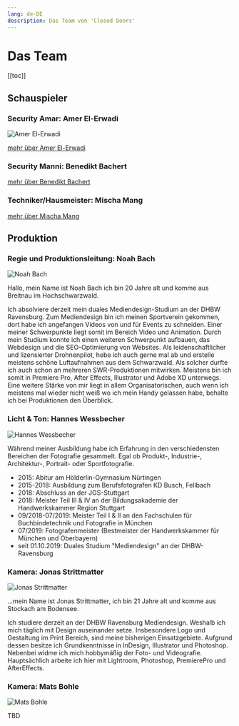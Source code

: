 ```yaml
---
lang: de-DE
description: Das Team von 'Closed Doors'
---
```


# Das Team

[[toc]]

## Schauspieler

### Security Amar: Amer El-Erwadi

![Amer El-Erwadi](/images/Closed-Doors-Amer-El-Erwadi.JPG)

[mehr über Amer El-Erwadi](https://www.amerelerwadi.com)

### Security Manni: Benedikt Bachert

[mehr über Benedikt Bachert](https://www.benedikt-bachert.de/)

### Techniker/Hausmeister: Mischa Mang

[mehr über Mischa Mang](https://filmmakers.de/mischa-mang)

## Produktion

### Regie und Produktionsleitung: Noah Bach

![Noah Bach](/images/team/noah-bach.png)

Hallo, mein Name ist Noah Bach ich bin 20 Jahre alt und komme aus Breitnau im Hochschwarzwald.

Ich absolviere derzeit mein duales Mediendesign-Studium an der DHBW Ravensburg. Zum Mediendesign bin ich meinen Sportverein gekommen, dort habe ich angefangen Videos von und für Events zu schneiden. Einer meiner Schwerpunkte liegt somit im Bereich Video und Animation. Durch mein Studium konnte ich einen weiteren Schwerpunkt aufbauen, das Webdesign und die SEO-Optimierung von Websites. Als leidenschaftlicher und lizensierter Drohnenpilot, hebe ich auch gerne mal ab und erstelle meistens schöne Luftaufnahmen aus dem Schwarzwald. Als solcher durfte ich auch schon an mehreren SWR-Produktionen mitwirken. Meistens bin ich somit in Premiere Pro, After Effects, Illustrator und Adobe XD unterwegs. Eine weitere Stärke von mir liegt in allem Organisatorischen, auch wenn ich meistens mal wieder nicht weiß wo ich mein Handy gelassen habe, behalte ich bei Produktionen den Überblick.

### Licht & Ton: Hannes Wessbecher

![Hannes Wessbecher](/images/team/hannes-wessbecher.png)

Während meiner Ausbildung habe ich Erfahrung in den verschiedensten Bereichen der Fotografie gesammelt. Egal ob Produkt-, Industrie-, Architektur-, Portrait- oder Sportfotografie.

- 2015: Abitur am Hölderlin-Gymnasium Nürtingen
- 2015-2018: Ausbildung zum Berufsfotografen KD Busch, Fellbach
- 2018: Abschluss an der JGS-Stuttgart
- 2018: Meister Teil III & IV an der Bildungsakademie der Handwerkskammer Region Stuttgart
- 09/2018-07/2019: Meister Teil I & II an den Fachschulen für Buchbindetechnik und Fotografie in München
- 07/2019: Fotografenmeister (Bestmeister der Handwerkskammer für München und Oberbayern)
- seit 01.10.2019: Duales Studium "Mediendesign" an der DHBW-Ravensburg

### Kamera: Jonas Strittmatter

![Jonas Strittmatter](/images/team/jonas-strittmatter.png)

...mein Name ist Jonas Strittmatter, ich bin 21 Jahre alt und komme aus Stockach am Bodensee.

Ich studiere derzeit an der DHBW Ravensburg Mediendesign. Weshalb ich mich täglich mit Design auseinander setze. Insbesondere Logo und Gestaltung im Print Bereich, sind meine bisherigen Einsatzgebiete. Aufgrund dessen besitze ich Grundkenntnisse in InDesign, Illustrator und Photoshop. Nebenbei widme ich mich hobbymäßig der Foto- und Videografie. Hauptsächlich arbeite ich hier mit Lightroom, Photoshop, PremierePro und AfterEffects.

### Kamera: Mats Bohle

![Mats Bohle](/images/team/mats-bohle.png)

TBD
